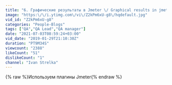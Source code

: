 ```yaml
---
title: "6. Графические результаты в Jmeter \/ Graphical results in jmeter"
image: "https:\/\/i.ytimg.com\/vi\/Z2kPm6xU-g8\/hqdefault.jpg"
vid_id: "Z2kPm6xU-g8"
categories: "People-Blogs"
tags: ["QA","QA Lead","QA manager"]
date: "2021-07-03T08:59:24+03:00"
vid_date: "2019-01-29T21:10:30Z"
duration: "PT9M34S"
viewcount: "2388"
likeCount: "51"
dislikeCount: "1"
channel: "Ivan Strelka"
---
```

{% raw %}Используем плагины Jmeter{% endraw %}
